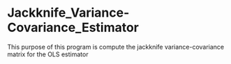 # Jackknife_Variance-Covariance_Estimator
This purpose of this program is compute the jackknife variance-covariance matrix for the OLS estimator
